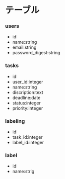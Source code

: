 # テーブル

### users
- id
- name:string
- email:string
- password_digest:string

### tasks
- id
- user_id:integer
- name:string
- discription:text
- deadline:date
- status:integer
- priority:integer

### labeling
- id
- task_id:integer
- label_id:integer

### label
- id
- name:strig

